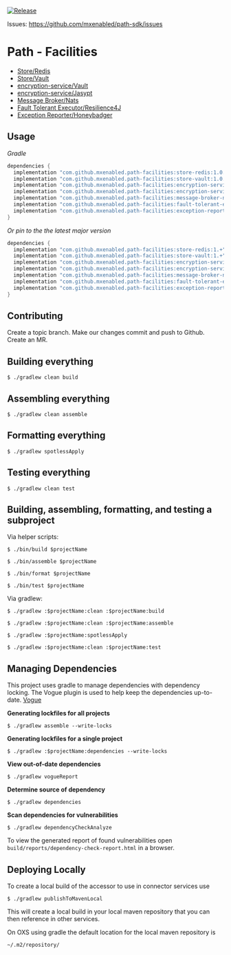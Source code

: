 [![Release](https://jitpack.io/v/mxenabled/path-facilities.svg)](https://jitpack.io/p/mxenabled/path-facilities)

Issues: https://github.com/mxenabled/path-sdk/issues

# Path - Facilities

* [Store/Redis](store-redis/README.md)
* [Store/Vault](store-vault/README.md)
* [encryption-service/Vault](encryption-service-vault/README.md)
* [encryption-service/Jasypt](encryption-service-Jasypt/README.md)
* [Message Broker/Nats](message-broker-nats/README.md)
* [Fault Tolerant Executor/Resilience4J](fault-tolerant-executor-resilience4j/README.md)
* [Exception Reporter/Honeybadger](exception-reporter-honeybadger/README.md)

## Usage

_Gradle_
<!-- x-release-please-start-version -->
```groovy
dependencies {
  implementation "com.github.mxenabled.path-facilities:store-redis:1.0.0"
  implementation "com.github.mxenabled.path-facilities:store-vault:1.0.0"
  implementation "com.github.mxenabled.path-facilities:encryption-service-vault:1.0.0"
  implementation "com.github.mxenabled.path-facilities:encryption-service-jasypt:1.0.0"
  implementation "com.github.mxenabled.path-facilities:message-broker-nats:1.0.0"
  implementation "com.github.mxenabled.path-facilities:fault-tolerant-executor-resilience4j:1.0.0"
  implementation "com.github.mxenabled.path-facilities:exception-reporter-honeybadger:1.0.0"
}
```
<!-- x-release-please-end -->

_Or pin to the the latest major version_
<!-- x-release-please-start-major -->
```groovy
dependencies {
  implementation "com.github.mxenabled.path-facilities:store-redis:1.+"
  implementation "com.github.mxenabled.path-facilities:store-vault:1.+"
  implementation "com.github.mxenabled.path-facilities:encryption-service-vault:1.+"
  implementation "com.github.mxenabled.path-facilities:encryption-service-jasypt:1.+"
  implementation "com.github.mxenabled.path-facilities:message-broker-nats:1.+"
  implementation "com.github.mxenabled.path-facilities:fault-tolerant-executor-resilience4j:1.+"
  implementation "com.github.mxenabled.path-facilities:exception-reporter-honeybadger:1.+"
}
```
<!-- x-release-please-end -->

## Contributing

Create a topic branch. Make our changes commit and push to Github. Create an MR.

## Building everything

```shell
$ ./gradlew clean build
```

## Assembling everything

```shell
$ ./gradlew clean assemble
```

## Formatting everything

```shell
$ ./gradlew spotlessApply
```

## Testing everything

```shell
$ ./gradlew clean test
```

## Building, assembling, formatting, and testing a subproject

Via helper scripts:

```shell
$ ./bin/build $projectName
```

```shell
$ ./bin/assemble $projectName
```

```shell
$ ./bin/format $projectName
```

```shell
$ ./bin/test $projectName
```

Via gradlew:

```shell
$ ./gradlew :$projectName:clean :$projectName:build
```

```shell
$ ./gradlew :$projectName:clean :$projectName:assemble
```

```shell
$ ./gradlew :$projectName:spotlessApply
```

```shell
$ ./gradlew :$projectName:clean :$projectName:test
```

## Managing Dependencies

This project uses gradle to manage dependencies with dependency locking. The Vogue plugin is used to help keep the dependencies up-to-date. [Vogue](https://github.com/mxenabled/vogue)

**Generating lockfiles for all projects**

```shell
$ ./gradlew assemble --write-locks
```

**Generating lockfiles for a single project**

```shell
$ ./gradlew :$projectName:dependencies --write-locks
```

**View out-of-date dependencies**

```shell
$ ./gradlew vogueReport
```

**Determine source of dependency**

```shell
$ ./gradlew dependencies
```

**Scan dependencies for vulnerabilities**

```shell
$ ./gradlew dependencyCheckAnalyze
```
To view the generated report of found vulnerabilities open `build/reports/dependency-check-report.html` in a browser.

## Deploying Locally

To create a local build of the accessor to use in connector services use

```shell
$ ./gradlew publishToMavenLocal
```
This will create a local build in your local maven repository that you can
then reference in other services.

On OXS using gradle the default location for the local maven repository is
```shell
~/.m2/repository/
```
